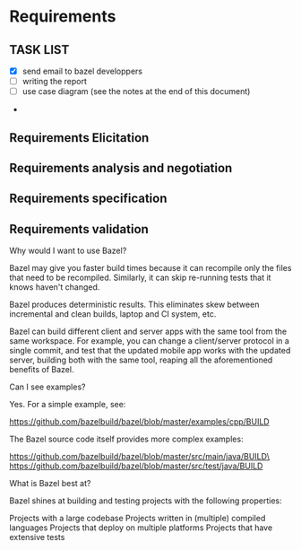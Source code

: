 # Requirements #
## TASK LIST ##
- [x] send email to bazel developpers
- [ ] writing the report
- [ ] use case diagram (see the notes at the end of this document)
- 
## Requirements Elicitation ##

## Requirements analysis and negotiation ##

## Requirements specification ##

## Requirements validation ##


Why would I want to use Bazel?

Bazel may give you faster build times because it can recompile only the files that need to be recompiled. Similarly, it can skip re-running tests that it knows haven't changed.

Bazel produces deterministic results. This eliminates skew between incremental and clean builds, laptop and CI system, etc.

Bazel can build different client and server apps with the same tool from the same workspace. For example, you can change a client/server protocol in a single commit, and test that the updated mobile app works with the updated server, building both with the same tool, reaping all the aforementioned benefits of Bazel.

Can I see examples?

Yes. For a simple example, see:

https://github.com/bazelbuild/bazel/blob/master/examples/cpp/BUILD

The Bazel source code itself provides more complex examples:

https://github.com/bazelbuild/bazel/blob/master/src/main/java/BUILD\ https://github.com/bazelbuild/bazel/blob/master/src/test/java/BUILD

What is Bazel best at?

Bazel shines at building and testing projects with the following properties:

Projects with a large codebase
Projects written in (multiple) compiled languages
Projects that deploy on multiple platforms
Projects that have extensive tests
